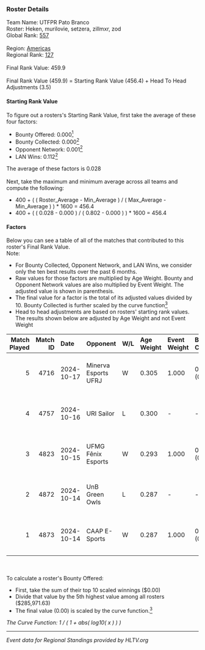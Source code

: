 ### Roster Details<br />
Team Name: UTFPR Pato Branco<br />
Roster: Heken, murilovie, setzera, zillmxr, zod<br />
Global Rank: [557](../../standings_global_2025_02_28.md)<br />
<br />
Region: [Americas]( ../../standings_americas_2025_02_28.md)<br />
Regional Rank: [127]( ../../standings_americas_2025_02_28.md)<br />
<br />
Final Rank Value:  459.9<br />
<br />
Final Rank Value (459.9) = Starting Rank Value (456.4) + Head To Head Adjustments (3.5)<br />

#### Starting Rank Value<br />
To figure out a rosters's Starting Rank Value, first take the average of these four factors:<br />
- Bounty Offered: 0.000[<sup>1</sup>](#table2)
- Bounty Collected: 0.000[<sup>2</sup>](#table1)
- Opponent Network: 0.001[<sup>2</sup>](#table1)
- LAN Wins: 0.112[<sup>2</sup>](#table1)

The average of these factors is 0.028<br />
<br />
Next, take the maximum and minimum average across all teams and compute the following:<br />
- 400 + ( ( Roster_Average - Min_Average ) / ( Max_Average - Min_Average ) ) * 1600 = 456.4
- 400 + ( ( 0.028 - 0.000 ) / ( 0.802 - 0.000 ) ) * 1600 = 456.4


#### Factors<br />
Below you can see a table of all of the matches that contributed to this roster's Final Rank Value.<br />
Note:<br />

- For Bounty Collected, Opponent Network, and LAN Wins, we consider only the ten best results over the past 6 months.
- Raw values for those factors are multiplied by Age Weight. Bounty and Opponent Network values are also multiplied by Event Weight. The adjusted value is shown in parenthesis.
- The final value for a factor is the total of its adjusted values divided by 10. Bounty Collected is further scaled by the curve function[<sup>3</sup>](#curveFunction)
- Head to head adjustments are based on rosters' starting rank values. The results shown below are adjusted by Age Weight and not Event Weight
<span id="table1"></span><br />


| Match Played | Match ID | Date       | Opponent             | W/L | Age Weight | Event Weight | Bounty Collected | Opponent Network | LAN Wins  | H2H Adj. | Roster                                  |
| -: | -: | :- | :- | :- | :- | :- | :- | :- | :- | -: | :- |
|            5 |     4716 | 2024-10-17 | Minerva Esports UFRJ | W   | 0.305      | 1.000        | 0.000 (0.000)    | 0.029 (0.009)    | 1 (0.305) |     4.54 | Heken, murilovie, setzera, zillmxr, zod |
|            4 |     4757 | 2024-10-16 | URI Sailor           | L   | 0.300      | -            | -                | -                | -         |    -4.43 | Heken, murilovie, setzera, zillmxr, zod |
|            3 |     4823 | 2024-10-15 | UFMG Fênix Esports   | W   | 0.293      | 1.000        | 0.000 (0.000)    | 0.015 (0.004)    | 1 (0.293) |     4.13 | Heken, murilovie, setzera, zillmxr, zod |
|            2 |     4872 | 2024-10-14 | UnB Green Owls       | L   | 0.287      | -            | -                | -                | -         |    -4.51 | Heken, murilovie, setzera, zillmxr, zod |
|            1 |     4873 | 2024-10-14 | CAAP E-Sports        | W   | 0.287      | 1.000        | 0.000 (0.000)    | 0.000 (0.000)    | 1 (0.287) |     3.80 | Heken, murilovie, setzera, zillmxr, zod |

<br />
<span id="table2"></span><br />
To calculate a roster's Bounty Offered:<br />

- First, take the sum of their top 10 scaled winnings ($0.00)
- Divide that value by the 5th highest value among all rosters ($285,971.63)
- The final value (0.00) is scaled by the curve function.[<sup>3</sup>](#curveFunction)

<span id="curveFunction"></span>_The Curve Function: 1 / ( 1 + abs( log10( x ) ) )_<br />

---
_Event data for Regional Standings provided by HLTV.org_<br />
